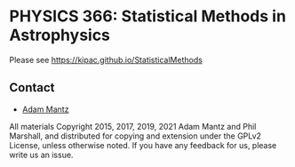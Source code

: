 # PHYSICS 366: Statistical Methods in Astrophysics

Please see https://kipac.github.io/StatisticalMethods

## Contact

* [Adam Mantz](https://github.com/KIPAC/StatisticalMethods/issues/new?body=@abmantz)

All materials Copyright 2015, 2017, 2019, 2021 Adam Mantz and Phil Marshall, and distributed for copying and extension under the GPLv2 License, unless otherwise noted. If you have any feedback for us, please write us an issue.
